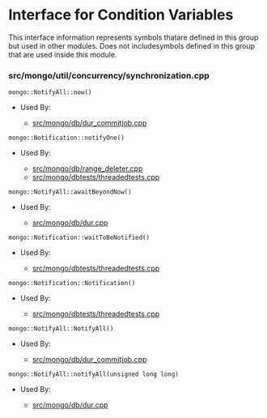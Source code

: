 
# Interface for Condition Variables
This interface information represents symbols thatare defined in this group but used in other modules.  Does not includesymbols defined in this group that are used inside this module.

### src/mongo/util/concurrency/synchronization.cpp

<div></div>

    mongo::NotifyAll::now()

- Used By:

    - [src/mongo/db/dur\_commitjob.cpp](../../../storage/journaling)

<div></div>

    mongo::Notification::notifyOne()

- Used By:

    - [src/mongo/db/range\_deleter.cpp](../../../sharding/sharding)
    - [src/mongo/dbtests/threadedtests.cpp](../../../tests/unit\_tests)

<div></div>

    mongo::NotifyAll::awaitBeyondNow()

- Used By:

    - [src/mongo/db/dur.cpp](../../../storage/journaling)

<div></div>

    mongo::Notification::waitToBeNotified()

- Used By:

    - [src/mongo/dbtests/threadedtests.cpp](../../../tests/unit\_tests)

<div></div>

    mongo::Notification::Notification()

- Used By:

    - [src/mongo/dbtests/threadedtests.cpp](../../../tests/unit\_tests)

<div></div>

    mongo::NotifyAll::NotifyAll()

- Used By:

    - [src/mongo/db/dur\_commitjob.cpp](../../../storage/journaling)

<div></div>

    mongo::NotifyAll::notifyAll(unsigned long long)

- Used By:

    - [src/mongo/db/dur.cpp](../../../storage/journaling)
